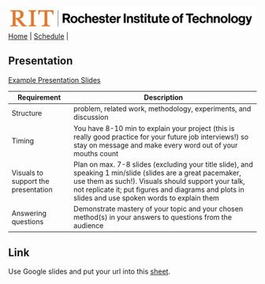 [<img width=900 src="../img/logo_rit.png?raw=yes">](../README.md)   
[Home](../README.md) |
[Schedule](../schedule.md) |

## Presentation

[Example Presentation Slides](https://docs.google.com/presentation/d/1WwD4gIJob9wMQRw-KFG1P3CboP7Hl8v_-8lL2DMW-Q0/edit?usp=sharing)
 
 | Requirement | Description | 
 |------------|--------|
 | Structure | problem, related work, methodology, experiments, and discussion | 
 | Timing | You have 8-10 min to explain your project (this is really good practice for your future job interviews!) so stay on message and make every word out of your mouths count | 
 | Visuals to support the presentation | Plan on max. 7-8 slides (excluding your title slide), and speaking 1 min/slide (slides are a great pacemaker, use them as such!). Visuals should support your talk, not replicate it; put figures and diagrams and plots in slides and use spoken words to explain them | 
 | Answering questions | Demonstrate mastery of your topic and your chosen method(s) in your answers to questions from the audience | 


## Link

Use Google slides and put your url into this [sheet](https://docs.google.com/spreadsheets/d/1w6aNToF7cyjsaXNpmJNCxZmzXrB5BWu0F6thpt_bnKk/edit?usp=sharing).
